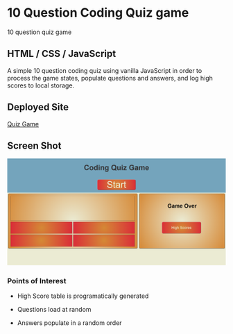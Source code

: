 # 10 Question Coding Quiz game
10 question quiz game

## HTML / CSS / JavaScript
A simple 10 question coding quiz using vanilla JavaScript in order to process the game states, populate questions and answers, and log high scores to local storage.

## Deployed Site
[Quiz Game](https://josephlmurray.github.io/quiz-game/)

## Screen Shot

![alt text](./Assets/images/quizGame.png "Quiz Game")

### Points of Interest
* High Score table is programatically generated

* Questions load at random

* Answers populate in a random order 
